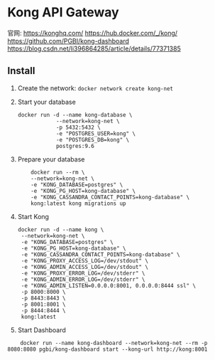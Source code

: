 # Kong API Gateway
官网: https://konghq.com/
https://hub.docker.com/_/kong/
https://github.com/PGBI/kong-dashboard
https://blog.csdn.net/li396864285/article/details/77371385

## Install 
1. Create the network: `docker network create kong-net`
2. Start your database
    ```
    docker run -d --name kong-database \
                --network=kong-net \
                -p 5432:5432 \
                -e "POSTGRES_USER=kong" \
                -e "POSTGRES_DB=kong" \
                postgres:9.6
    ```
3. Prepare your database
    ```
        docker run --rm \
        --network=kong-net \
        -e "KONG_DATABASE=postgres" \
        -e "KONG_PG_HOST=kong-database" \
        -e "KONG_CASSANDRA_CONTACT_POINTS=kong-database" \
        kong:latest kong migrations up
     ```
4. Start Kong
    ```
    docker run -d --name kong \
     --network=kong-net \
     -e "KONG_DATABASE=postgres" \
     -e "KONG_PG_HOST=kong-database" \
     -e "KONG_CASSANDRA_CONTACT_POINTS=kong-database" \
     -e "KONG_PROXY_ACCESS_LOG=/dev/stdout" \
     -e "KONG_ADMIN_ACCESS_LOG=/dev/stdout" \
     -e "KONG_PROXY_ERROR_LOG=/dev/stderr" \
     -e "KONG_ADMIN_ERROR_LOG=/dev/stderr" \
     -e "KONG_ADMIN_LISTEN=0.0.0.0:8001, 0.0.0.0:8444 ssl" \
     -p 8000:8000 \
     -p 8443:8443 \
     -p 8001:8001 \
     -p 8444:8444 \
     kong:latest
     ```


5. Start Dashboard
```
    docker run --name kong-dashboard --network=kong-net --rm -p 8080:8080 pgbi/kong-dashboard start --kong-url http://kong:8001
```